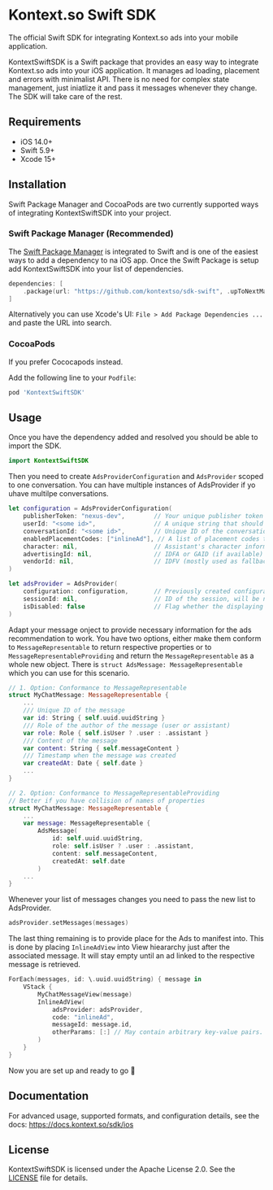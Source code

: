 # Kontext.so Swift SDK

The official Swift SDK for integrating Kontext.so ads into your mobile application.

KontextSwiftSDK is a Swift package that provides an easy way to integrate Kontext.so ads into your iOS application. It manages ad loading, placement and errors with minimalist API. There is no need for complex state management, just iniatlize it and pass it messages whenever they change. The SDK will take care of the rest.

## Requirements

- iOS 14.0+
- Swift 5.9+
- Xcode 15+

## Installation

Swift Package Manager and CocoaPods are two currently supported ways of integrating KontextSwiftSDK into your project.

### Swift Package Manager (Recommended)


The [Swift Package Manager](https://swift.org/package-manager/) is integrated to Swift and is one of the easiest ways to add a dependency to na iOS app. Once the Swift Package is setup add KontextSwiftSDK into your list of dependencies.

```swift
dependencies: [
    .package(url: "https://github.com/kontextso/sdk-swift", .upToNextMajor(from: "1.0.0"))
]
```

Alternatively you can use Xcode's UI: `File > Add Package Dependencies ...` and paste the URL into search.

### CocoaPods

If you prefer Cococapods instead.

Add the following line to your `Podfile`:

```ruby
pod 'KontextSwiftSDK'
```

## Usage

Once you have the dependency added and resolved you should be able to import the SDK.

```swift
import KontextSwiftSDK
```

Then you need to create `AdsProviderConfiguration` and `AdsProvider` scoped to one conversation. You can have multiple instances of AdsProvider if yo uhave multilpe conversations.

```swift
let configuration = AdsProviderConfiguration(
    publisherToken: "nexus-dev", 		// Your unique publisher token received from your account manager.
    userId: "<some id>", 				// A unique string that should remain the same during the user’s lifetime (used for retargeting and rewarded ads). Eg. uuid or hash of email address work well.
    conversationId: "<some id>",		// Unique ID of the conversation. This is mostly used for ad pacing. 
    enabledPlacementCodes: ["inlineAd"], // A list of placement codes that identify ad slots in your app. You receive them from your account manager.
    character: nil,						// Assistant's character information (if any)
    advertisingId: nil,					// IDFA or GAID (if available)
    vendorId: nil,						// IDFV (mostly used as fallback if IDFA is not available)
)

let adsProvider = AdsProvider(
	configuration: configuration, 		// Previously created configuration (it is immutable and publicly available if you need to refer to it later)
	sessionId: nil,						// ID of the session, will be nil for new chats, SDK will resolve it internally with first ads.
	isDisabled: false					// Flag whether the displaying of ads isDisabled
)

```

Adapt your message onject to provide necessary information for the ads recommendation to work. You have two options, either make them conform to `MessageRepresentable` to return respective properties or to `MessageRepresentableProviding` and return the `MessageRepresentable` as a whole new object. There is `struct AdsMessage: MessageRepresentable` which you can use for this scenario.

```swift
// 1. Option: Conformance to MessageRepresentable
struct MyChatMessage: MessageRepresentable {
	...
	/// Unique ID of the message
	var id: String { self.uuid.uuidString }
	/// Role of the author of the message (user or assistant)
	var role: Role { self.isUser ? .user : .assistant }
	/// Content of the message
	var content: String { self.messageContent }
	/// Timestamp when the message was created
	var createdAt: Date { self.date }
	...
}

// 2. Option: Conformance to MessageRepresentableProviding
// Better if you have collision of names of properties
struct MyChatMessage: MessageRepresentable {
	...
	var message: MessageRepresentable {
		AdsMessage(
			id: self.uuid.uuidString,
			role: self.isUser ? .user : .assistant,
			content: self.messageContent,
			createdAt: self.date
		)
	...	
}
```

Whenever your list of messages changes you need to pass the new list to AdsProvider.

```swift
adsProvider.setMessages(messages)
```

The last thing remaining is to provide place for the Ads to manifest into. This is done by placing `InlineAdView` into View hieararchy just after the associated message. It will stay empty until an ad linked to the respective message is retrieved.

```swift
ForEach(messages, id: \.uuid.uuidString) { message in
	VStack {
		MyChatMessageView(message)
		InlineAdView(
			adsProvider: adsProvider,
			code: "inlineAd",
			messageId: message.id,
			otherParams: [:] // May contain arbitrary key-value pairs. Used to pass publisher-specific information to Kontext. Contents will be discussed with your account manager if needed.
		)
	}
}

```

Now you are set up and ready to go 🎉

## Documentation

For advanced usage, supported formats, and configuration details, see the docs: https://docs.kontext.so/sdk/ios

## License

KontextSwiftSDK is licensed under the Apache License 2.0. See the [LICENSE](LICENSE) file for details.

